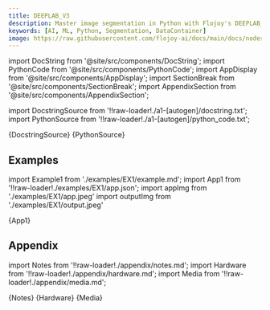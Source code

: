 ```yaml
---
title: DEEPLAB_V3
description: Master image segmentation in Python with Flojoy's DEEPLAB_V3 node. Unlock precise object detection and semantic segmentation capabilities for AI/ML projects.
keywords: [AI, ML, Python, Segmentation, DataContainer]
image: https://raw.githubusercontent.com/flojoy-ai/docs/main/docs/nodes/AI_ML/SEGMENTATION/DEEPLAB_V3/examples/EX1/output.jpeg
---
```


[//]: # (Custom component imports)

import DocString from '@site/src/components/DocString';
import PythonCode from '@site/src/components/PythonCode';
import AppDisplay from '@site/src/components/AppDisplay';
import SectionBreak from '@site/src/components/SectionBreak';
import AppendixSection from '@site/src/components/AppendixSection';

[//]: # (Docstring)

import DocstringSource from '!!raw-loader!./a1-[autogen]/docstring.txt';
import PythonSource from '!!raw-loader!./a1-[autogen]/python_code.txt';

<DocString>{DocstringSource}</DocString>
<PythonCode GLink='AI_ML/SEGMENTATION/DEEPLAB_V3/DEEPLAB_V3.py'>{PythonSource}</PythonCode>

<SectionBreak />

[//]: # (Examples)

## Examples

import Example1 from './examples/EX1/example.md';
import App1 from '!!raw-loader!./examples/EX1/app.json';
import appImg from './examples/EX1/app.jpeg'
import outputImg from './examples/EX1/output.jpeg'

<AppDisplay 
    nodeLabel='DEEPLAB_V3'
    appImg={appImg}
    outputImg={outputImg}
    >
    {App1}
</AppDisplay>

<Example1 />

<SectionBreak />

[//]: # (Appendix)

## Appendix

import Notes from '!!raw-loader!./appendix/notes.md';
import Hardware from '!!raw-loader!./appendix/hardware.md';
import Media from '!!raw-loader!./appendix/media.md';

<AppendixSection index={0} folderPath='nodes/AI_ML/SEGMENTATION/DEEPLAB_V3/appendix/'>{Notes}</AppendixSection>
<AppendixSection index={1} folderPath='nodes/AI_ML/SEGMENTATION/DEEPLAB_V3/appendix/'>{Hardware}</AppendixSection>
<AppendixSection index={2} folderPath='nodes/AI_ML/SEGMENTATION/DEEPLAB_V3/appendix/'>{Media}</AppendixSection>